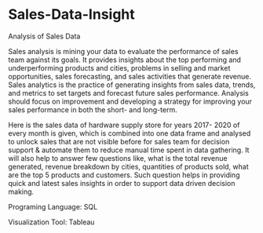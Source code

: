 # Sales-Data-Insight
Analysis of Sales Data


Sales analysis is mining your data to evaluate the performance of sales team against its goals. It provides insights about the top performing and underperforming products and cities, problems in selling and market opportunities, sales forecasting, and sales activities that generate revenue. Sales analytics is the practice of generating insights from sales data, trends, and metrics to set targets and forecast future sales performance. Analysis should focus on improvement and developing a strategy for improving your sales performance in both the short- and long-term.

Here is the sales data of hardware supply store for years 2017- 2020 of every month is given, which is combined into one data frame and analysed to unlock sales that are not visible before for sales team for decision support & automate them to reduce manual time spent in data gathering. It will also help to answer few questions like, what is the total revenue generated, revenue breakdown by cities, quantities of products sold, what are the top 5 products and customers. Such question helps in providing quick and latest sales insights in order to support data driven decision making.

Programing Language: SQL

Visualization Tool: Tableau
